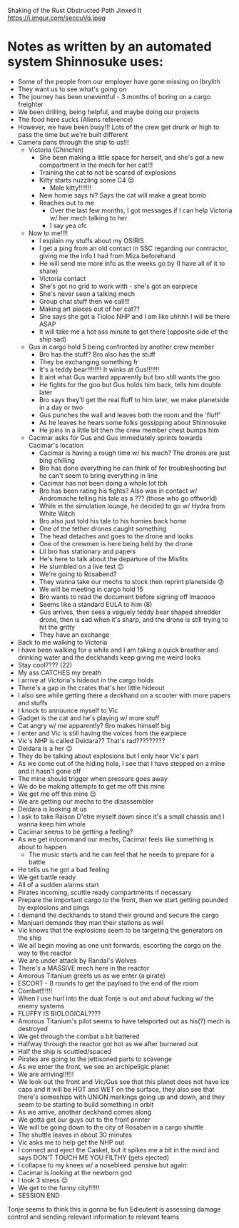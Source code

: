 Shaking of the Rust
Obstructed Path
Jinxed It
https://i.imgur.com/seccuVq.jpeg

# Notes as written by an automated system Shinnosuke uses:
- Some of the people from our employer have gone missing on Ibrylith
- They want us to see what's going on
- The journey has been uneventful - 3 months of boring on a cargo freighter
- We been drilling, being helpful, and maybe doing our projects
- The food here sucks (Aliens reference)
- However, we have been busy!!! Lots of the crew get drunk or high to pass the time but we're built different
- Camera pans through the ship to us!!! 
	- Victoria (Chinchin)
		- She been making a little space for herself, and she's got a new compartment in the mech for her cat!!!
		- Training the cat to not be scared of explosions
		- Kitty starts nuzzling some C4 :relieved:
			- Male kitty!!!!!!! 
		- New homie says hi? Says the cat will make a great bomb
		- Reaches out to me
			- Over the last few months, I got messages if I can help Victoria w/ her mech talking to her
			- I say yea ofc
	- Now to me!!!!
		- I explain my stuffs about my OSIRIS
		- I get a ping from an old contact in SSC regarding our contractor, giving me the info I had from Miza beforehand
		- He will send me more info as the weeks go by (I have all of it to share)
		- Victoria contact
		- She's got no grid to work with - she's got an earpiece
		- She's never seen a talking mech
		- Group chat stuff then we call!!! 
		- Making art pieces out of her cat??
		- She says she got a Tioloc NHP and I am like uhhhh I will be there ASAP
		- It will take me a hot ass minute to get there (opposite side of the ship sad)
	-  Gus in cargo hold 5 being confronted by another crew member
		- Bro has the stuff? Bro also has the stuff
		- They be exchanging something fr
		- It's a teddy bear!!!!!!!! It winks at Gus!!!!!!!
		- It aint what Gus wanted apparently but bro still wants the goo
		- He fights for the goo but Gus holds him back, tells him double later
		- Bro says they'll get the real fluff to him later, we make planetside in a day or two
		- Gus punches the wall and leaves both the room and the 'fluff'
		- As he leaves he hears some folks gossipping about Shinnosuke
		- He joins in a little bit then the crew member chest bumps him
	-  Cacimar asks for Gus and Gus immediately sprints towards Cacimar's location
		- Cacimar is having a rough time w/ his mech? The drones are just bing chilling
		- Bro has done everything he can think of for troubleshooting but he can't seem to bring everything in line
		- Cacimar has not been doing a whole lot tbh
		- Bro has been rating his fights? Also was in contact w/ Andromache telling his tale as a ??? (those who go offworld)
		- While in the simulation lounge, he decided to go w/ Hydra from White Witch
		- Bro also just told his tale to his homies back home
		- One of the tether drones caught something
		- The head detaches and goes to the drone and looks
		- One of the crewmen is here being held by the drone
		- Lil bro has stationary and papers
		- He's here to talk about the departure of the Misfits
		- He stumbled on a live test :relieved:
		- We're going to Rosabend? 
		- They wanna take our mechs to stock then reprint planetside :rage:
		- We will be meeting in cargo hold 15
		- Bro wants to read the document before signing off lmaoooo
		- Seems like a standard EULA to him (8)
		- Gus arrives, then sees a vaguely teddy bear shaped shredder drone, then is sad when it's sharp, and the drone is still trying to hit the gritty
		- They have an exchange
- Back to me walking to Victoria
- I have been walking for a while and I am taking a quick breather and drinking water and the deckhands keep giving me weird looks
- Stay cool???? (22)
- My ass CATCHES my breath
- I arrive at Victoria's hideout in the cargo holds
- There's a gap in the crates that's her little hideout
- I also see while getting there a deckhand on a scooter with more papers and stuffs
- I knock to announce myself to Vic
- Gadget is the cat and he's playing w/ more stuff
- Cat angry w/ me apparently? Bro makes himself big
- I enter and Vic is still having the voices from the earpiece
- Vic's NHP is called Deidara?? That's rad?????????
- Deidara is a her :wink:
- They do be talking about explosions but I only hear Vic's part
- As we come out of the hiding hole, I see that I have stepped on a mine and it hasn't gone off
- The mine should trigger when pressure goes away
- We do be making attempts to get me off this mine
- We get me off this mine :relieved:
- We are getting our mechs to the disassembler
- Deidara is looking at us
- I ask to take Raison D'etre myself down since it's a small chassis and I wanna keep him whole
- Cacimar seems to be getting a feeling?
- As we get in/command our mechs, Cacimar feels like something is about to happen
    - The music starts and he can feel that he needs to prepare for a battle
- He tells us he got a bad feeling
- We get battle ready
- All of a sudden alarms start
- Pirates incoming, scuttle ready compartments if necessary
- Prepare the important cargo to the front, then we start getting pounded by explosions and pings
- I demand the deckhands to stand their ground and secure the cargo
- Manjuari demands they man their stations as well
- Vic knows that the explosions seem to be targeting the generators on the ship
- We all begin moving as one unit forwards, escorting the cargo on the way to the reactor
- We are under attack by Randal's Wolves
- There's a MASSIVE mech here in the reactor
- Amorous Titanium greets us as we enter (a pirate)
- ESCORT - 8 rounds to get the payload to the end of the room
- Combat!!!!!!
- When I use hurl into the duat Tonje is out and about fucking w/ the enemy systems
- FLUFFY IS BIOLOGICAL????
- Amorous Titanium's pilot seems to have teleported out as his(?) mech is destroyed
- We get through the combat a bit battered
- Halfway through the reactor got hot as we after burnered out
- Half the ship is scuttled/spaced
- Pirates are going to the jettisoned parts to scavenge
- As we enter the front, we see an archipeligic planet
- We are arriving!!!!!! 
- We look out the front and Vic/Gus see that this planet does not have ice caps and it will be HOT and WET on the surface, they also see that there's someships with UNION markings going up and down, and they seem to be starting to build something in orbit 
- As we arrive, another deckhand comes along
- We gotta get our guys out to the front printer
- We will be going down to the city of Rosaben in a cargo shuttle
- The shuttle leaves in about 30 minutes
- Vic asks me to help get the NHP out
- I connect and eject the Casket, but it spikes me a bit in the mind and says DON’T TOUCH ME YOU FILTHY (gets ejected)
- I collapse to my knees w/ a nosebleed :pensive but again:
- Cacimar is looking at the newborn god
- I took 3 stress :pensive:
- We get to the funny city!!!!!! 
- SESSION END 


Tonje seems to think this is gonna be fun
Edieutent is assessing damage control and sending relevant information to relevant teams